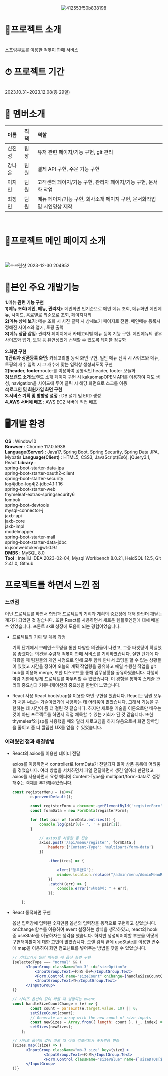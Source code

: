 
<div align=center>

![412553f50b838198](https://github.com/jeongminchoi1017/Project/assets/153606946/1c3189d0-7673-4a58-a5d3-d079187617ff)

</div>
<h1>🛒프로젝트 소개</h1><br>
스프링부트를 이용한 떡볶이 판매 서비스
<br>
<h1>⏱ 프로젝트 기간</h1><br>
 2023.10.31~2023.12.08(총 29일)
<br>

<h1>👫 멤버소개</h1>

| 이름  |직책|역할|
|:----|:----|:----|
| 신진성 |팀장|유저 관련 페이지/기능 구현, git 관리|
| 강나은 |팀원|결제 API 구현, 주문 기능 구현|
| 이지민 |팀원|고객센터 페이지/기능 구현, 관리자 페이지/기능 구현, 문서화 작업|
| 최정민 |팀원|메뉴 페이지/기능 구현, 회사소개 페이지 구현, 문서화작업 및 시연영상 제작|
<br>
<h1>🌟프로젝트 메인 페이지 소개</h1><br>

![스크린샷 2023-12-30 204952](https://github.com/jeongminchoi1017/Project/assets/153606946/0aa8af52-4128-4f2f-8606-ae2e550d6b9a)

<h1>🌝본인 주요 개발기능</h1>

**1.메뉴 관련 기능 구현**<br>
**1)메뉴 조회(메인, 메뉴, 관리자)**: 메인화면 인기순으로 메인 메뉴 조회, 메뉴화면 메인메뉴, 사이드, 음료별로 최순으로 조회, 페이지처리<br>
**2)메뉴 상세 보기**: 메뉴 조회 시 사진 클릭 시 상세보기 페이지로 전환. 메인메뉴 등록시 정해진 사이즈와 맵기, 토핑 출력<br>
**3)메뉴 상품 삽입**: 관리자 페이지에서 카테고리별 메뉴 등록 기능 구현. 메인메뉴의 경우 사이즈와 맵기, 토핑 등 유연성있게 선택할 수 있도록 테이블 정규화<br>
<br>
**2.화면 구현**<br>
**1)관리자 상품등록 화면**: 카테고리별 동적 화면 구현. 일반 메뉴 선택 시 사이즈와 메뉴, 토핑의 개수 입력 시 그 개수에 맞는 입력창 생성되도록 구현<br>
**2)header, footer**:router를 이용하여 공통적인 header, footer 모듈화<br>
**3)브랜드 소개**:브랜드 소개 페이지 구현 시 kakaomapOPEN API를 이용하여 지도 생성, navigation을 사이드에 두어 클릭 시 해당 화면으로 스크롤 이동<br>
**4)로그인 및 회원가입 화면 구현**<br>
**3.서비스 기획 및 방향성 설정** : DB 설계 및 ERD 생성<br>
**4.AWS 서버에 배포** : AWS EC2 서버에 직접 배포
<br>

<h1>🖥개발 환경</h1>

**OS** : Window10<br>
**Browser** : Chorme 117.0.5938<br>
**Language(Server)** : Java17, Spring Boot, Spring Security, Spring Data JPA, Mybatis
**Language(Client)** : HTML5, CSS3, JavaScript(Es6), jQuery3.1, React
**Library** : <br>
spring-boot-starter-data-jpa<br>
spring-boot-starter-oauth2-client<br>
spring-boot-starter-security<br>
log4jdbc-log4j2-jdbc4.1:1.16<br>
spring-boot-starter-web<br>
thymeleaf-extras-springsecurity6<br>
lombok<br>
spring-boot-devtools<br>
mysql-connector-j<br>
jaxb-api<br>
jaxb-core<br>
jaxb-impl<br>
modelmapper<br>
spring-boot-starter-mail<br>
spring-boot-starter-data-jdbc<br>
io.jsonwebtoken:jjwt:0.9.1<br>
**DMBS** : MySQL 8.0<br>
**Tool** : IntelliJ IDEA 2023-02-04, Mysql Workbench 8.0.21, HeidSQL 12.5, Git 2.41.0, Github
<br>
<h1>프로젝트를 하면서 느낀 점</h1>

### 느낀점

이번 프로젝트를 하면서 협업과 프로젝트의 기획과 계획의 중요성에 대해 한번더 깨닫는 계기가 되었던 것 같습니다.
또한 React를 사용하면서 새로운 템플릿엔진에 대해 배울 수 있었습니다. 프론트 skill 성장에 도움이 되는 경험이었습니다.

- 프로젝트의 기획 및 계획 과정

  기획 단계에서 브레인스토밍을 통한 다양한 의견들이 나왔고, 그중 타겟팅이 확실했음 좋겠다는 의견을 수렴해 떡볶이 판매 서비스를 기획하였습니다.
  실현 단계에 다다랐을 때 팀원들의 개인 사정으로 인해 모두 함께 만나서 코딩을 할 수 없는 상황들이 있었고  시간을 정하여 오늘의 계획 작업량을 공유하고 매일 수행한 작업을 git hub를 이용해 merge, 또한 디스코드를 통해 업무상황을 공유하였습니다.
  다행히 마감 기한에 맞게 프로젝트를 마무리할 수 있었습니다. 이 경험을 통하여 스케쥴 관리의 중요성과 커뮤니케이션의 중요성을 한번더 느꼈습니다.

- React 사용
  React bootstrap을 이용한 화면 구현을 했습니다. React는 팀원 모두가 처음 써보는 기술이었기에 사용하는 데 어려움이 많았습니다. 그래서 기능을 구현하는 데 시간이 좀 더 걸린 것 같습니다. 하지만 새로운 기술을 이론으로만 배우는 것이 아닌 프로젝트를 하면서 직접 체득할 수 있는 기회가 된 것 같습니다. 또한 thymeleaf와 jsp를 사용했을 때와 달리 새로고침을 하지 않음으로써 화면 깜빡임을 줄이고 좀 더 깔끔한 UX를 얻을 수 있었습니다.

### 어려웠던 점과 해결방법



- React의 axios를 이용한 데이터 전달

  axios를 이용하면서 controller로 formData가 전달되지 않아 상품 등록에 어려움을 겪었습니다. 여러 방법을 서치하면서 파일 전달하면서 생긴 일이라 판단했고 axios를 사용하면서  요청 헤더에 Content-Type을 multipart/form-data로 설정해주는 객체를 추가해주었습니다.

    ```jsx
    const registerMenu = (e)=>{
            e.preventDefault();
    
            const registerForm = document.getElementById('registerForm');
            const formData = new FormData(registerForm);
    
            for (let pair of formData.entries()) {
                console.log(pair[0]+ ', ' + pair[1]);
            }
    
                // axios를 사용한 폼 전송
                axios.post('/api/menu/register', formData,{
                    headers:{'Content-Type': 'multipart/form-data'}
                })
    
                    .then((res) => {
    
                        alert("등록완료");
                        window.location.replace("/admin/menu/AdminMenuRegister")
                    })
                    .catch((err) => {
                        console.error("전송실패: " + err);
                    });
    
        };
    
    ```

- React 동적화면 구현

  옵션 입력창에 입력된 숫자만큼 옵션의 입력창을 동적으로 구현하고 싶었습니다. onChange 함수를 이용하여 event 설정하는 방식을 생각하였고, react의 hook 중 useState를 이용하자는 생각을 했습니다. 하지만 생성되어야할 부분을 어떻게 구현해야할지에 대한 고민이 많았습니다. 오랜 검색 끝에 useState를 이용한 변수에 map을 이용하여 화면 컴포넌트를 넣어주는 방법을 찾을 수 있었습니다.

    ```jsx
    // 카테고리가 일반 메뉴일 때 옵션 화면 구현
    {selectedType === "normal" && (
          <InputGroup className="mb-3" id="sizeOption">
              <InputGroup.Text>사이즈 옵션</InputGroup.Text>
              <Form.Control name="sizeCount" onChange={handleSizeCountChange} />
              <InputGroup.Text>개</InputGroup.Text>
          </InputGroup>
    )}
    ```

    ```jsx
    // 사이즈 옵션의 값이 바뀔 때 실행되는 event
    const handleSizeCountChange = (e) => {
            const count = parseInt(e.target.value, 10) || 0;
            setSizeCount(count);
            // Generate an array with the new count of size inputs
            const newSizes = Array.from({ length: count }, (_, index) => index + 1);
            setSizes(newSizes);
        };
    ```

    ```jsx
    // 사이즈 옵션의 값이 바뀔 때 아래 컴포넌트가 숫자만큼 변화
    {sizes.map((size) => (
          <InputGroup className="mb-3 size" key={size} >
                  <InputGroup.Text>사이즈</InputGroup.Text>
                  <Form.Control className="sizeValue" name={`sizeDTOs[${size-1}].size`} />
          </InputGroup>
    ))}
    ```
